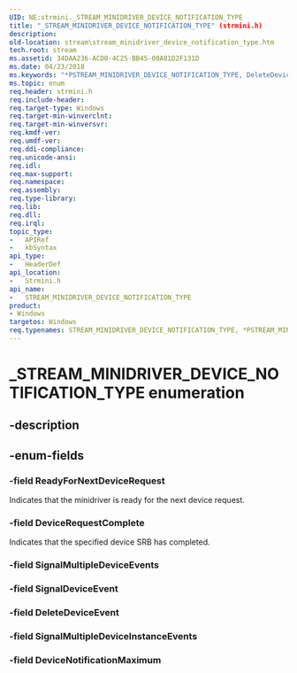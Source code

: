 ```yaml
---
UID: NE:strmini._STREAM_MINIDRIVER_DEVICE_NOTIFICATION_TYPE
title: "_STREAM_MINIDRIVER_DEVICE_NOTIFICATION_TYPE" (strmini.h)
description: 
old-location: stream\stream_minidriver_device_notification_type.htm
tech.root: stream
ms.assetid: 34DAA236-ACD0-4C25-BB45-00A81D2F131D
ms.date: 04/23/2018
ms.keywords: "*PSTREAM_MINIDRIVER_DEVICE_NOTIFICATION_TYPE, DeleteDeviceEvent, DeviceNotificationMaximum, DeviceRequestComplete, PSTREAM_MINIDRIVER_DEVICE_NOTIFICATION_TYPE, PSTREAM_MINIDRIVER_DEVICE_NOTIFICATION_TYPE enumeration pointer [Streaming Media Devices], ReadyForNextDeviceRequest, STREAM_MINIDRIVER_DEVICE_NOTIFICATION_TYPE, STREAM_MINIDRIVER_DEVICE_NOTIFICATION_TYPE enumeration [Streaming Media Devices], SignalDeviceEvent, SignalMultipleDeviceEvents, SignalMultipleDeviceInstanceEvents, _STREAM_MINIDRIVER_DEVICE_NOTIFICATION_TYPE, stream.stream_minidriver_device_notification_type, strmini/DeleteDeviceEvent, strmini/DeviceNotificationMaximum, strmini/DeviceRequestComplete, strmini/PSTREAM_MINIDRIVER_DEVICE_NOTIFICATION_TYPE, strmini/ReadyForNextDeviceRequest, strmini/STREAM_MINIDRIVER_DEVICE_NOTIFICATION_TYPE, strmini/SignalDeviceEvent, strmini/SignalMultipleDeviceEvents, strmini/SignalMultipleDeviceInstanceEvents"
ms.topic: enum
req.header: strmini.h
req.include-header: 
req.target-type: Windows
req.target-min-winverclnt: 
req.target-min-winversvr: 
req.kmdf-ver: 
req.umdf-ver: 
req.ddi-compliance: 
req.unicode-ansi: 
req.idl: 
req.max-support: 
req.namespace: 
req.assembly: 
req.type-library: 
req.lib: 
req.dll: 
req.irql: 
topic_type:
-	APIRef
-	kbSyntax
api_type:
-	HeaderDef
api_location:
-	Strmini.h
api_name:
-	STREAM_MINIDRIVER_DEVICE_NOTIFICATION_TYPE
product:
- Windows
targetos: Windows
req.typenames: STREAM_MINIDRIVER_DEVICE_NOTIFICATION_TYPE, *PSTREAM_MINIDRIVER_DEVICE_NOTIFICATION_TYPE
---
```


# _STREAM_MINIDRIVER_DEVICE_NOTIFICATION_TYPE enumeration


## -description





## -enum-fields




### -field ReadyForNextDeviceRequest

Indicates that the minidriver is ready for the next device request.


### -field DeviceRequestComplete

Indicates that the specified device SRB has completed.


### -field SignalMultipleDeviceEvents


### -field SignalDeviceEvent


### -field DeleteDeviceEvent


### -field SignalMultipleDeviceInstanceEvents


### -field DeviceNotificationMaximum

